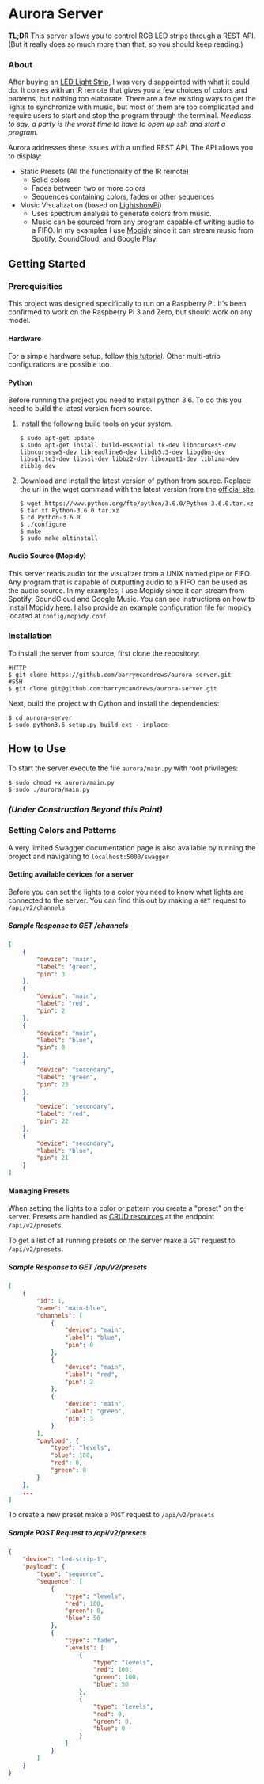 # Aurora Server

**TL;DR** This server allows you to control RGB LED strips through a REST API. (But it really does so much more than that, so you should keep reading.)

### About

After buying an [LED Light Strip](https://www.amazon.com/gp/product/B00DTOAWZ2/ref=oh_aui_detailpage_o01_s00?ie=UTF8&psc=1), I was very disappointed with what it could do. It comes with an IR remote that gives you a few choices of colors and patterns, but nothing too elaborate. There are a few existing ways to get the lights to synchronize with music, but most of them are too complicated and require users to start and stop the program through the terminal. *Needless to say, a party is the worst time to have to open up ssh and start a program.* 

Aurora addresses these issues with a unified REST API. The API allows you to display:

* Static Presets (All the functionality of the IR remote)
	* Solid colors 
	* Fades between two or more colors
	* Sequences containing colors, fades or other sequences
* Music Visualization (based on [LightshowPi](lightshowpi.org)) 
	* Uses spectrum analysis to generate colors from music.
	* Music can be sourced from any program capable of writing audio to a FIFO. In my examples I use [Mopidy](https://www.mopidy.com/) since it can stream music from Spotify, SoundCloud, and Google Play.


## Getting Started

### Prerequisities
This project was designed specifically to run on a Raspberry Pi. It's been confirmed to work on the Raspberry Pi 3 and Zero, but should work on any model.

#### Hardware
For a simple hardware setup, follow [this tutorial](http://dordnung.de/raspberrypi-ledstrip). Other multi-strip configurations are possible too. 

#### Python

Before running the project you need to install python 3.6. To do this you need to build the latest version from source.

1. Install the following build tools on your system.

	```
	$ sudo apt-get update
	$ sudo apt-get install build-essential tk-dev libncurses5-dev libncursesw5-dev libreadline6-dev libdb5.3-dev libgdbm-dev libsqlite3-dev libssl-dev libbz2-dev libexpat1-dev liblzma-dev zlib1g-dev
	```
2. Download and install the latest version of python from source. Replace the url in the wget command with the latest version from the [official site](https://www.python.org/downloads/source/).

	```
	$ wget https://www.python.org/ftp/python/3.6.0/Python-3.6.0.tar.xz
	$ tar xf Python-3.6.0.tar.xz
	$ cd Python-3.6.0
	$ ./configure
	$ make
	$ sudo make altinstall
	```

#### Audio Source (Mopidy)
This server reads audio for the visualizer from a UNIX named pipe or FIFO. Any program that is capable of outputting audio to a FIFO can be used as the audio source. In my examples, I use Mopidy since it can stream from Spotify, SoundCloud and Google Music. You can see instructions on how to install Mopidy [here](https://docs.mopidy.com/en/latest/installation/). I also provide an example configuration file for mopidy located at `config/mopidy.conf`.

### Installation

To install the server from source, first clone the repository:

```
#HTTP
$ git clone https://github.com/barrymcandrews/aurora-server.git
#SSH
$ git clone git@github.com:barrymcandrews/aurora-server.git
```

Next, build the project with Cython and install the dependencies:

```
$ cd aurora-server
$ sudo python3.6 setup.py build_ext --inplace
```


## How to Use

To start the server execute the file `aurora/main.py` with root privileges:

```
$ sudo chmod +x aurora/main.py
$ sudo ./aurora/main.py
```

### *(Under Construction Beyond this Point)*

### Setting Colors and Patterns

A very limited Swagger documentation page is also available by running the project and navigating to `localhost:5000/swagger`

#### Getting available devices for a server
Before you can set the lights to a color you need to know what lights are connected to the server. You can find this out by making a `GET` request to `/api/v2/channels`

##### Sample Response to GET /channels

```json
[
    {
        "device": "main",
        "label": "green",
        "pin": 3
    },
    {
        "device": "main",
        "label": "red",
        "pin": 2
    },
    {
        "device": "main",
        "label": "blue",
        "pin": 0
    },
    {
        "device": "secondary",
        "label": "green",
        "pin": 23
    },
    {
        "device": "secondary",
        "label": "red",
        "pin": 22
    },
    {
        "device": "secondary",
        "label": "blue",
        "pin": 21
    }
]
```

#### Managing Presets
When setting the lights to a color or pattern you create a "preset" on the server. Presets are handled as [CRUD resources](https://en.wikipedia.org/wiki/Create,_read,_update_and_delete) at the endpoint `/api/v2/presets`. 


To get a list of all running presets on the server make a `GET` request to `/api/v2/presets`. 

##### Sample Response to GET /api/v2/presets

```json
[
    {
        "id": 1,
        "name": "main-blue",
        "channels": [
            {
                "device": "main",
                "label": "blue",
                "pin": 0
            },
            {
                "device": "main",
                "label": "red",
                "pin": 2
            },
            {
                "device": "main",
                "label": "green",
                "pin": 3
            }
        ],
        "payload": {
            "type": "levels",
            "blue": 100,
            "red": 0,
            "green": 0
        }
    },
    ...
]
```

To create a new preset make a `POST` request to `/api/v2/presets`


##### Sample POST Request to /api/v2/presets

```json
{
	"device": "led-strip-1",
	"payload": {
		"type": "sequence",
   		"sequence": [
      		{
         		"type": "levels",
         		"red": 100,
         		"green": 0,
         		"blue": 50
      		},
      		{
         		"type": "fade",
         		"levels": [
            		{
            			"type": "levels",
               			"red": 100,
               			"green": 100,
               			"blue": 50
            		},
            		{
            			"type": "levels",
               			"red": 0,
               			"green": 0,
               			"blue": 0
            		}
         		]
      		}
   		]
	}	
}
```
